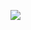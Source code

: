 ![](https://github.com/emxtufan/2023-Make-up/blob/main/src/assets/git/Peek%202023-02-03%2012-22.gif)

